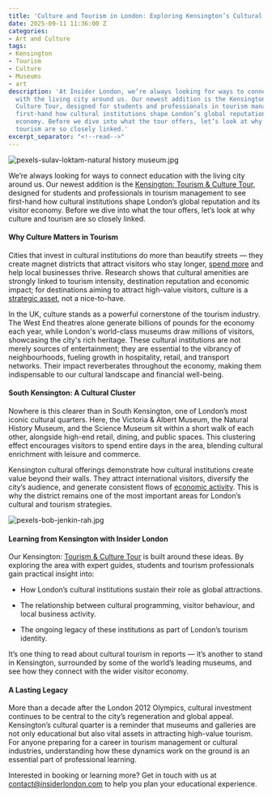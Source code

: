 ```yaml
---
title: 'Culture and Tourism in London: Exploring Kensington’s Cultural Quarter'
date: 2025-09-11 11:36:00 Z
categories:
- Art and Culture
tags:
- Kensington
- Tourism
- Culture
- Museums
- art
description: 'At Insider London, we’re always looking for ways to connect education
  with the living city around us. Our newest addition is the Kensington: Tourism &
  Culture Tour, designed for students and professionals in tourism management to see
  first-hand how cultural institutions shape London’s global reputation and its visitor
  economy. Before we dive into what the tour offers, let’s look at why culture and
  tourism are so closely linked.'
excerpt_separator: "<!--read-->"
---
```


![pexels-sulav-loktam-natural history museum.jpg](/uploads/pexels-sulav-loktam-natural%20history%20museum.jpg)

We’re always looking for ways to connect education with the living city around us. Our newest addition is the [Kensington: Tourism & Culture Tour](https://www.insiderlondon.com/london/educational-tours/kensington-tourism-and-culture-tour/), designed for students and professionals in tourism management to see first-hand how cultural institutions shape London’s global reputation and its visitor economy. Before we dive into what the tour offers, let’s look at why culture and tourism are so closely linked.

<!--read-->

#### Why Culture Matters in Tourism

Cities that invest in cultural institutions do more than beautify streets — they create magnet districts that attract visitors who stay longer, [spend more](https://letstravel247.com/blog/how-culture-and-heritage-tourism-boosts-more-than-a-visitor-economy/) and help local businesses thrive. Research shows that cultural amenities are strongly linked to tourism intensity, destination reputation and economic impact; for destinations aiming to attract high-value visitors, culture is a [strategic asset](https://www.mdpi.com/2071-1050/13/16/8806), not a nice-to-have. 

In the UK, culture stands as a powerful cornerstone of the tourism industry. The West End theatres alone generate billions of pounds for the economy each year, while London's world-class museums draw millions of visitors, showcasing the city's rich heritage. These cultural institutions are not merely sources of entertainment; they are essential to the vibrancy of neighbourhoods, fueling growth in hospitality, retail, and transport networks. Their impact reverberates throughout the economy, making them indispensable to our cultural landscape and financial well-being.

#### South Kensington: A Cultural Cluster

Nowhere is this clearer than in South Kensington, one of London’s most iconic cultural quarters. Here, the Victoria & Albert Museum, the Natural History Museum, and the Science Museum sit within a short walk of each other, alongside high-end retail, dining, and public spaces. This clustering effect encourages visitors to spend entire days in the area, blending cultural enrichment with leisure and commerce.

Kensington cultural offerings demonstrate how cultural institutions create value beyond their walls. They attract international visitors, diversify the city’s audience, and generate consistent flows of [economic activity](https://www.nationalmuseums.org.uk/what-we-do/encouraging_investment/economic-impact/). This is why the district remains one of the most important areas for London’s cultural and tourism strategies.

![pexels-bob-jenkin-rah.jpg](/uploads/pexels-bob-jenkin-rah.jpg)

#### Learning from Kensington with Insider London

Our Kensington: [Tourism & Culture Tour](https://www.insiderlondon.com/london/educational-tours/kensington-tourism-and-culture-tour/) is built around these ideas. By exploring the area with expert guides, students and tourism professionals gain practical insight into:

* How London’s cultural institutions sustain their role as global attractions.

* The relationship between cultural programming, visitor behaviour, and local business activity.

* The ongoing legacy of these institutions as part of London’s tourism identity.


It’s one thing to read about cultural tourism in reports — it’s another to stand in Kensington, surrounded by some of the world’s leading museums, and see how they connect with the wider visitor economy.

#### A Lasting Legacy

More than a decade after the London 2012 Olympics, cultural investment continues to be central to the city’s regeneration and global appeal. Kensington’s cultural quarter is a reminder that museums and galleries are not only educational but also vital assets in attracting high-value tourism. For anyone preparing for a career in tourism management or cultural industries, understanding how these dynamics work on the ground is an essential part of professional learning.

Interested in booking or learning more? Get in touch with us at [contact@insiderlondon.com](mailto:contact@insiderlondon.com) to help you plan your educational experience.